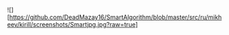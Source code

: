 ![][https://github.com/DeadMazay16/SmartAlgorithm/blob/master/src/ru/mikheev/kirill/screenshots/Smartjpg.jpg?raw=true]

